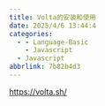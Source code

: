 ```yaml
---
title: Volta的安装和使用
date: 2025/4/6 13:44:4
categories:
  - - Language-Basic
    - Javascript
  - Javascript
abbrlink: 7b82b4d3
---
```



https://volta.sh/